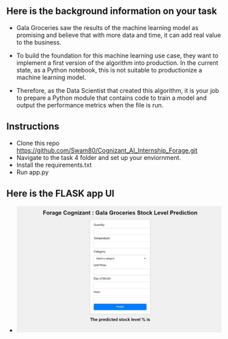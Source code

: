 ## Here is the background information on your task

* Gala Groceries saw the results of the machine learning model as promising and believe that with more data and time, it can add real value to the business.

* To build the foundation for this machine learning use case, they want to implement a first version of the algorithm into production. In the current state, as a Python notebook, this is not suitable to productionize a machine learning model. 

* Therefore, as the Data Scientist that created this algorithm, it is your job to prepare a Python module that contains code to train a model and output the performance metrics when the file is run.

## Instructions

* Clone this repo https://github.com/Swam80/Cognizant_AI_Internship_Forage.git
* Navigate to the task 4 folder and set up your enviornment.
* Install the requirements.txt
* Run app.py

## Here is the FLASK app UI
* ![](https://github.com/Swam80/Cognizant_AI_Internship_Forage/blob/main/Task%204/UI.JPG)
